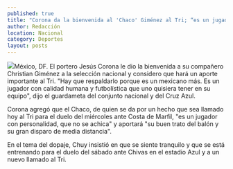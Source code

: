 ```yaml
---
published: true
title: "Corona da la bienvenida al 'Chaco' Giménez al Tri; “es un jugador que no se achica”, dijo"
author: Redacción
location: Nacional
category: Deportes
layout: posts
---
```


![](http://i.imgur.com/S2obSsqm.jpg)México, DF.  El portero Jesús Corona le dio la bienvenida a su compañero Christian Giménez a la selección nacional y considero que hará un aporte importante al Tri. "Hay que respaldarlo porque es un mexicano más. Es un jugador con calidad humana y futbolística que uno quisiera tener en su equipo", dijo el guardameta del conjunto nacional y del Cruz Azul.

Corona agregó que el Chaco, de quien se da por un hecho que sea llamado hoy al Tri para el duelo del miércoles ante Costa de Marfil, "es un jugador con personalidad, que no se achica" y aportará "su buen trato del balón y su gran disparo de media distancia".

En el tema del dopaje, Chuy insistió en que se siente tranquilo y que se está entrenando para el duelo del sábado ante Chivas en el estadio Azul y a un nuevo llamado al Tri.
